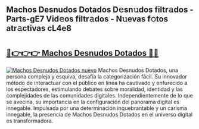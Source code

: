 ## Machos Desnudos Dotados D𝚎sn𝚞dos filtr𝚊dos - Parts-gE7 Vid𝚎os filtr𝚊dos - N𝚞evas f𝚘tos atr𝚊ctivas cL4e8

# <h2><a href="http://mb47g7b.tromn.icu/?c=Machos+Desnudos+Dotados">🔗👉👉👉 Machos Desnudos Dotados 🔗🔗</a></h2>

[![Machos Desnudos Dotados nuevo](https://i.imgur.com/pEAQMta.gif)](http://mb47g7b.tromn.icu/?c=Machos+Desnudos+Dotados)
Machos Desnudos Dotados, una persona compleja y esquiva, desafía la categorización fácil. Su innovador método de interactuar con el público en línea ha cautivado y enfurecido a los espectadores, estimulando debates sobre moralidad, identidad y las complejidades de las comunidades digitales. Independientemente de lo que se avecina, su importancia en la configuración del panorama digital es innegable. Impulsada por una determinación inquebrantable y un carisma innegable, la presencia de Machos Desnudos Dotados en el universo digital es transformadora.
